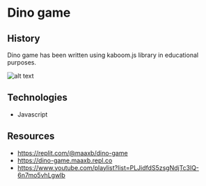 # Dino game

## History

Dino game has been written using kaboom.js library in educational purposes.

![alt text](./sprites/3dino.jpg)

## Technologies
- Javascript

## Resources
- https://replit.com/@maaxb/dino-game
- https://dino-game.maaxb.repl.co
- https://www.youtube.com/playlist?list=PLJidfdS5zsgNdjTc3lQ-6n7mo5vhLgwlb
